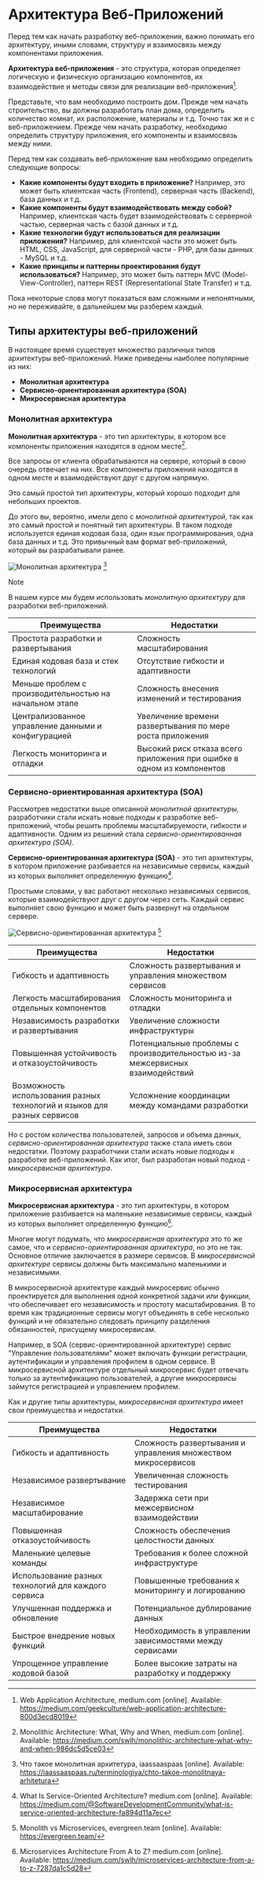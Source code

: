 # Архитектура Веб-Приложений

Перед тем как начать разработку веб-приложения, важно понимать его архитектуру, иными словами, структуру и взаимосвязь
между компонентами приложения.

**Архитектура веб-приложения** - это структура, которая определяет логическую и физическую организацию компонентов, их
взаимодействие и методы связи для реализации веб-приложения[^1].

Представьте, что вам необходимо построить дом. Прежде чем начать строительство, вы должны разработать план дома,
определить количество комнат, их расположение, материалы и т.д. Точно так же и с веб-приложением. Прежде чем начать
разработку, необходимо определить структуру приложения, его компоненты и взаимосвязь между ними.

Перед тем как создавать веб-приложение вам необходимо определить следующие вопросы:
- **Какие компоненты будут входить в приложение?** Например, это может быть клиентская часть (Frontend), серверная часть
  (Backend), база данных и т.д.
- **Какие компоненты будут взаимодействовать между собой?** Например, клиентская часть будет взаимодействовать с серверной
  частью, серверная часть с базой данных и т.д.
- **Какие технологии будут использоваться для реализации приложения?** Например, для клиентской части это может быть HTML,
  CSS, JavaScript, для серверной части - PHP, для базы данных - MySQL и т.д.
- **Какие принципы и паттерны проектирования будут использоваться?** Например, это может быть паттерн MVC (Model-View-Controller),
  паттерн REST (Representational State Transfer) и т.д.

Пока некоторые слова могут показаться вам сложными и непонятными, но не переживайте, в дальнейшем мы разберем каждый.

## Типы архитектуры веб-приложений

В настоящее время существует множество различных типов архитектуры веб-приложений. Ниже приведены наиболее популярные из них:
- **Монолитная архитектура**
- **Сервисно-ориентированная архитектура (SOA)**
- **Микросервисная архитектура**

### Монолитная архитектура

**Монолитная архитектура** - это тип архитектуры, в котором все компоненты приложения находятся в одном месте[^2].

Все запросы от клиента обрабатываются на сервере, который в свою очередь отвечает на них. Все компоненты приложения находятся в одном месте и взаимодействуют друг с другом напрямую.

Это самый простой тип архитектуры, который хорошо подходит для небольших проектов. 

До этого вы, вероятно, имели дело с _монолитной архитектурой_, так как это самый простой и понятный тип архитектуры. В таком подходе используется единая кодовая база, один язык программирования, одна база данных и т.д. Это привычный вам формат веб-приложений, который вы разрабатывали ранее.

![Монолитная архитектура](../.images/monolithic_architecture.png) [^3]

> [!NOTE]
> В нашем курсе мы будем использовать _монолитную архитектуру_ для разработки веб-приложений.

| Преимущества | Недостатки |
|--------------|------------|
| Простота разработки и развертывания | Сложность масштабирования |
| Единая кодовая база и стек технологий | Отсутствие гибкости и адаптивности |
| Меньше проблем с производительностью на начальном этапе | Сложность внесения изменений и тестирования |
| Централизованное управление данными и конфигурацией | Увеличение времени развертывания по мере роста приложения |
| Легкость мониторинга и отладки | Высокий риск отказа всего приложения при ошибке в одном из компонентов |

### Сервисно-ориентированная архитектура (SOA)

Рассмотрев недостатки выше описанной _монолитной архитектуры_, разработчики стали искать новые подходы к разработке веб-приложений, чтобы решить проблемы масштабируемости, гибкости и адаптивности. Одним из решений стала _сервисно-ориентированная архитектура (SOA)_.

**Сервисно-ориентированная архитектура (SOA)** - это тип архитектуры, в котором приложение разбивается на независимые сервисы, каждый из которых выполняет определенную функцию[^5].

Простыми словами, у вас работают несколько независимых сервисов, которые взаимодействуют друг с другом через сеть. Каждый сервис выполняет свою функцию и может быть развернут на отдельном сервере.

![Сервисно-ориентированная архитектура](../.images/soa_architecture.png) [^4]

| Преимущества | Недостатки |
|--------------|------------|
| Гибкость и адаптивность | Сложность развертывания и управления множеством сервисов |
| Легкость масштабирования отдельных компонентов | Сложность мониторинга и отладки |
| Независимость разработки и развертывания | Увеличение сложности инфраструктуры |
| Повышенная устойчивость и отказоустойчивость | Потенциальные проблемы с производительностью из-за межсервисных взаимодействий |
| Возможность использования разных технологий и языков для разных сервисов | Усложнение координации между командами разработки |


Но с ростом количества пользователей, запросов и объема данных, _сервисно-ориентированная архитектура_ также стала иметь свои недостатки. Поэтому разработчики стали искать новые подходы к разработке веб-приложений.
Как итог, был разработан новый подход - _микросервисная архитектура_.

### Микросервисная архитектура

**Микросервисная архитектура** - это тип архитектуры, в котором приложение разбивается на маленькие независимые сервисы, каждый из которых выполняет определенную функцию[^6].

Многие могут подумать, что _микросервисная архитектура_ это то же самое, что и _сервисно-ориентированная архитектура_, но это не так. Основное отличие заключается в размере сервисов. В _микросервисной архитектуре_ сервисы должны быть максимально маленькими и независимыми.

В микросервисной архитектуре каждый микросервис обычно проектируется для выполнения одной конкретной задачи или функции, что обеспечивает его независимость и простоту масштабирования. В то время как традиционные сервисы могут объединять в себе несколько функций и не обязательно следовать принципу разделения обязанностей, присущему микросервисам. 

Например, в SOA (сервис-ориентированной архитектуре) сервис "Управление пользователями" может включать функции регистрации, аутентификации и управления профилем в одном сервисе. В микросервисной архитектуре отдельный микросервис будет отвечать только за аутентификацию пользователей, а другие микросервисы займутся регистрацией и управлением профилем.

Как и другие типы архитектуры, _микросервисная архитектура_ имеет свои преимущества и недостатки.

| Преимущества | Недостатки |
|--------------|------------|
| Гибкость и адаптивность | Сложность развертывания и управления множеством микросервисов |
| Независимое развертывание | Увеличенная сложность тестирования |
| Независимое масштабирование | Задержка сети при межсервисном взаимодействии |
| Повышенная отказоустойчивость | Сложность обеспечения целостности данных |
| Маленькие целевые команды | Требования к более сложной инфраструктуре |
| Использование разных технологий для каждого сервиса | Повышенные требования к мониторингу и логированию |
| Улучшенная поддержка и обновление | Потенциальное дублирование данных |
| Быстрое внедрение новых функций | Необходимость в управлении зависимостями между сервисами |
| Упрощенное управление кодовой базой | Более высокие затраты на разработку и поддержку |

[^1]: Web Application Architecture, medium.com [online]. Available: https://medium.com/geekculture/web-application-architecture-800d3ecd8019
[^2]: Monolithic Architecture: What, Why and When, medium.com [online]. Available: https://medium.com/swlh/monolithic-architecture-what-why-and-when-986dc5d5ce03
[^3]: Что такое монолитная архитетура, iaassaaspaas [online]. Available: https://iaassaaspaas.ru/terminologiya/chto-takoe-monolitnaya-arhitetura
[^4]: Monolith vs Microservices, evergreen.team [online]. Available: https://evergreen.team/
[^5]: What Is Service-Oriented Architecture? medium.com [online]. Available: https://medium.com/@SoftwareDevelopmentCommunity/what-is-service-oriented-architecture-fa894d11a7ec
[^6]: Microservices Architecture From A to Z? medium.com [online]. Available: https://medium.com/swlh/microservices-architecture-from-a-to-z-7287da1c5d28